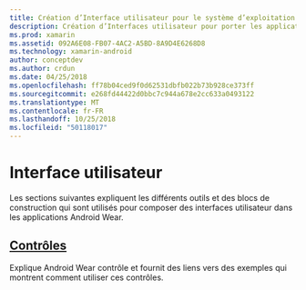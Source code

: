 ```yaml
---
title: Création d’Interface utilisateur pour le système d’exploitation de l’usure avec Xamarin.Androi
description: Création d’Interfaces utilisateur pour porter les applications du système d’exploitation
ms.prod: xamarin
ms.assetid: 092A6E08-FB07-4AC2-A5BD-8A9D4E6268D8
ms.technology: xamarin-android
author: conceptdev
ms.author: crdun
ms.date: 04/25/2018
ms.openlocfilehash: ff78b04ced9f0d62531dbfb022b73b928ce373ff
ms.sourcegitcommit: e268fd44422d0bbc7c944a678e2cc633a0493122
ms.translationtype: MT
ms.contentlocale: fr-FR
ms.lasthandoff: 10/25/2018
ms.locfileid: "50118017"
---
```

# <a name="user-interface"></a>Interface utilisateur

Les sections suivantes expliquent les différents outils et des blocs de construction qui sont utilisés pour composer des interfaces utilisateur dans les applications Android Wear.
 
##  <a name="controlsandroidwearuser-interfacecontrolsindexmd"></a>[Contrôles](~/android/wear/user-interface/controls/index.md)

Explique Android Wear contrôle et fournit des liens vers des exemples qui montrent comment utiliser ces contrôles.
